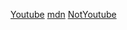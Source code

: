 [Youtube](https://www.youtube.com/)
[mdn](https://developer.mozilla.org/es/docs/Web/JavaScript/Reference/Statements/if...else/)
[NotYoutube](https://www.youube.com/)